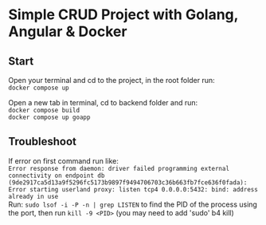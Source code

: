 # Simple CRUD Project with Golang, Angular & Docker  

## Start  
Open your terminal and cd to the project, in the root folder run:  
`docker compose up`  

Open a new tab in terminal, cd to backend folder and run:  
`docker compose build`  
`docker compose up goapp`  

## Troubleshoot  
If error on first command run like:  
`Error response from daemon: driver failed programming external connectivity on endpoint db (9de2917ca5d13a9f5296fc5173b9897f9494706703c36b663fb7fce636f0fada): Error starting userland proxy: listen tcp4 0.0.0.0:5432: bind: address already in use`  
Run: `sudo lsof -i -P -n | grep LISTEN` to find the PID of the process using the port, then run `kill -9 <PID>` (you may need to add 'sudo' b4 kill)  
